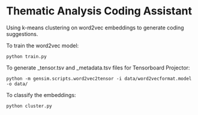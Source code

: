 # Thematic Analysis Coding Assistant

Using k-means clustering on word2vec embeddings to generate coding suggestions.

To train the word2vec model:
```
python train.py
```
To generate _tensor.tsv and _metadata.tsv files for Tensorboard Projector:
```
python -m gensim.scripts.word2vec2tensor -i data/word2vecformat.model -o data/
```
To classify the embeddings:
```
python cluster.py
```